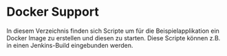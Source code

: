 # Docker Support

In diesem Verzeichnis finden sich Scripte um für die Beispielapplikation ein Docker Image zu erstellen und diesen zu starten.
Diese Scripte können z.B. in einen Jenkins-Build eingebunden werden.